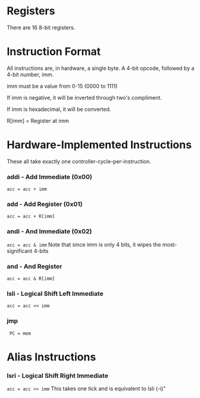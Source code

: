 # Registers

There are 16 8-bit registers.

# Instruction Format
All instructions are, in hardware, a single byte. A 4-bit opcode, followed by a 4-bit number, imm.

imm must be a value from 0-15 (0000 to 1111)

If imm is negative, it will be inverted through two's compliment.

If imm is hexadecimal, it will be converted.

R[imm] = Register at imm

# Hardware-Implemented Instructions

These all take exactly one controller-cycle-per-instruction.

### addi - Add Immediate (0x00)
```acc = acc + imm```
### add - Add Register (0x01)
```acc = acc + R[imm]```
### andi - And Immediate (0x02)
```acc = acc & imm```
Note that since imm is only 4 bits, it wipes the most-significant 4-bits
### and - And Register
```acc = acc & R[imm]```
### lsli - Logical Shift Left Immediate
```acc = acc << imm```

### jmp
``` PC = mem```

# Alias Instructions

### lsri - Logical Shift Right Immediate
```acc = acc >> imm```
This takes one tick and is equivalent to lsli (-i)"